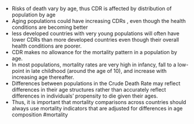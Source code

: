 - Risks of death vary by age, thus CDR is affected by distribution of population by age
- Aging populations could have increasing CDRs , even though the health conditions are becoming better
- less developed countries with very young populations will often have lower CDRs than more developed countries even though their overall health conditions are poorer.
- CDR makes no allowance for the mortality pattern in a population by age.
- In most populations, mortality rates are very high in infancy, fall to a low-point in late childhood (around the age of 10), and increase with increasing age thereafter.
- Differences between populations in the Crude Death Rate may reflect differences in their age structures rather than accurately reflect differences in individuals’ propensity to die given their ages.
- Thus, it is important that mortality comparisons across countries should always use mortality indicators that are adjusted for differences in age composition
#mortality